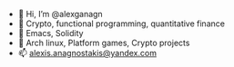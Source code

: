 - 👋 Hi, I’m @alexganagn
- 👀 Crypto, functional programming, quantitative finance
- 🌱 Emacs, Solidity
- 💞️ Arch linux, Platform games, Crypto projects
- 📫 alexis.anagnostakis@yandex.com

<!---
alexganagn/alexganagn is a ✨ special ✨ repository because its `README.md` (this file) appears on your GitHub profile.
You can click the Preview link to take a look at your changes.
--->
